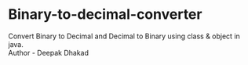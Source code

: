 # Binary-to-decimal-converter
Convert Binary to Decimal and Decimal to Binary using class &amp; object in java.
<br>
Author - Deepak Dhakad


